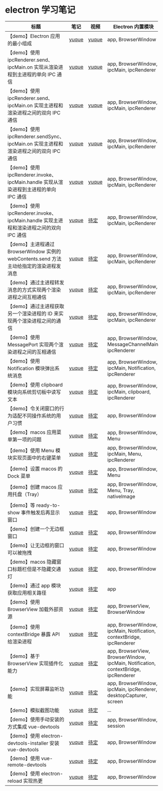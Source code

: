 # electron 学习笔记

| 标题                                                                                    | 笔记                                                             | 视频                                                             | Electron 内置模块                                                                  |
| --------------------------------------------------------------------------------------- | ---------------------------------------------------------------- | ---------------------------------------------------------------- | ---------------------------------------------------------------------------------- |
| 【demo】Electron 应用的最小组成                                                         | [yuque](https://www.yuque.com/huyouda/electron/qhzvsh66ghu4iiig) | [yuque](https://www.yuque.com/huyouda/electron/ap2m53go480tugvd) | app, BrowserWindow                                                                 |
| 【demo】使用 ipcRenderer.send、ipcMain.on 实现从渲染进程到主进程的单向 IPC 通信         | [yuque](https://www.yuque.com/huyouda/electron/yryw3skgmcvvk232) | [yuque](https://www.yuque.com/huyouda/electron/gwlg4ewf0rdqg58f) | app, BrowserWindow, ipcMain, ipcRenderer                                           |
| 【demo】使用 ipcRenderer.send、ipcMain.on 实现主进程和渲染进程之间的双向 IPC 通信       | [yuque](https://www.yuque.com/huyouda/electron/fps6wwgh0cg2u9kf) | [yuque](https://www.yuque.com/huyouda/electron/kk8wqxcrpy9yvw47) | app, BrowserWindow, ipcMain, ipcRenderer                                           |
| 【demo】使用 ipcRenderer.sendSync、ipcMain.on 实现主进程和渲染进程之间的双向 IPC 通信   | [yuque](https://www.yuque.com/huyouda/electron/xzgude93496i1fho) | [yuque](https://www.yuque.com/huyouda/electron/ez22kko5wgrkwdw4) | app, BrowserWindow, ipcMain, ipcRenderer                                           |
| 【demo】使用 ipcRenderer.invoke、ipcMain.handle 实现从渲染进程到主进程的单向 IPC 通信   | [yuque](https://www.yuque.com/huyouda/electron/ocga4ubg5597itpn) | [yuque](https://www.yuque.com/huyouda/electron/zw84z0nu1q5w8x4l) | app, BrowserWindow, ipcMain, ipcRenderer                                           |
| 【demo】使用 ipcRenderer.invoke、ipcMain.handle 实现主进程和渲染进程之间的双向 IPC 通信 | [yuque](https://www.yuque.com/huyouda/electron/ge1u0gk1wh14bxet) | [待定]()                                                         | app, BrowserWindow, ipcMain, ipcRenderer                                           |
| 【demo】主进程通过 BrowserWindow 实例的 webContents.send 方法主动给指定的渲染进程发消息 | [yuque](https://www.yuque.com/huyouda/electron/gg7t1k3npefw4k04) | [待定]()                                                         | app, BrowserWindow, ipcMain, ipcRenderer                                           |
| 【demo】通过主进程转发消息的方式实现两个渲染进程之间互相通信                            | [yuque](https://www.yuque.com/huyouda/electron/zcxnd9kem81rmcsu) | [待定]()                                                         | app, BrowserWindow, ipcMain, ipcRenderer                                           |
| 【demo】通过主进程获取另一个渲染进程的 ID 来实现两个渲染进程之间的通信                  | [yuque](https://www.yuque.com/huyouda/electron/hxrq67ucm2nsco1c) | [待定]()                                                         | app, BrowserWindow, ipcMain, ipcRenderer                                           |
| 【demo】使用 MessagePort 实现两个渲染进程之间的互相通信                                 | [yuque](https://www.yuque.com/huyouda/electron/hhcyb5hngxgd9fl1) | [待定]()                                                         | app, BrowserWindow, MessageChannelMain, ipcRenderer                                |
| 【demo】使用 Notification 模块弹出系统消息                                              | [yuque](https://www.yuque.com/huyouda/electron/cxczwuwao6rk8rl7) | [待定]()                                                         | app, BrowserWindow, ipcMain, Notification, ipcRenderer                             |
| 【demo】使用 clipboard 模块向系统剪切板中读写文本                                       | [yuque](https://www.yuque.com/huyouda/electron/sz9sq5a22ik1mt82) | [待定]()                                                         | app, BrowserWindow, ipcMain, clipboard, ipcRenderer                                |
| 【demo】令关闭窗口的行为适配不同操作系统的用户习惯                                      | [yuque](https://www.yuque.com/huyouda/electron/nxk3c5sgi1y6tiwg) | [待定]()                                                         | app, BrowserWindow                                                                 |
| 【demo】macos 应用菜单第一项的问题                                                      | [yuque](https://www.yuque.com/huyouda/electron/lm10ssgl6e8v340f) | [待定]()                                                         | app, BrowserWindow, Menu                                                           |
| 【demo】使用 Menu 模块实现页面中的右键菜单                                              | [yuque](https://www.yuque.com/huyouda/electron/kzkuhxqh8r6mif30) | [待定]()                                                         | app, BrowserWindow, ipcMain, Menu, ipcRenderer                                     |
| 【demo】设置 macos 的 Dock 菜单                                                         | [yuque](https://www.yuque.com/huyouda/electron/glsltkaw6u0ggz0k) | [待定]()                                                         | app, BrowserWindow, Menu                                                           |
| 【demo】创建 macos 应用托盘（Tray）                                                     | [yuque](https://www.yuque.com/huyouda/electron/xd56glbw1v6reu3y) | [待定]()                                                         | app, BrowserWindow, Menu, Tray, nativeImage                                        |
| 【demo】等 ready-to-show 事件触发后再显示窗口                                           | [yuque](https://www.yuque.com/huyouda/electron/vaswfb0wb8byxwa2) | [待定]()                                                         | app, BrowserWindow                                                                 |
| 【demo】创建一个无边框窗口                                                              | [yuque](https://www.yuque.com/huyouda/electron/wyyc3oynurvs1kmu) | [待定]()                                                         | app, BrowserWindow                                                                 |
| 【demo】让无边框的窗口可以被拖拽                                                        | [yuque](https://www.yuque.com/huyouda/electron/vwhh046kri7cmrad) | [待定]()                                                         | app, BrowserWindow                                                                 |
| 【demo】macos 隐藏窗口标题栏但是不隐藏交通灯                                            | [yuque](https://www.yuque.com/huyouda/electron/vyqrr47h0bsy4syl) | [待定]()                                                         | app, BrowserWindow                                                                 |
| 【demo】通过 app 模块获取应用相关路径                                                   | [yuque](https://www.yuque.com/huyouda/electron/xggwqgm1mzym2axs) | [待定]()                                                         | app                                                                                |
| 【demo】使用 BrowserView 加载外部资源                                                   | [yuque](https://www.yuque.com/huyouda/electron/oxavcx5uzl1u1vl4) | [待定]()                                                         | app, BrowserView, BrowserWindow                                                    |
| 【demo】使用 contextBridge 暴露 API 给渲染进程                                          | [yuque](https://www.yuque.com/huyouda/electron/lhk2nkabu4amegcm) | [待定]()                                                         | app, BrowserWindow, ipcMain, Notification, contextBridge, ipcRenderer              |
| 【demo】基于 BrowserView 实现插件化能力                                                 | [yuque](https://www.yuque.com/huyouda/electron/fqa39q3yu7at1lgu) | [待定]()                                                         | app, BrowserView, BrowserWindow, ipcMain, Notification, contextBridge, ipcRenderer |
| 【demo】实现屏幕监听功能                                                                | [yuque](https://www.yuque.com/huyouda/electron/lremvtzax44zdkgk) | [待定]()                                                         | app, BrowserWindow, ipcMain, ipcRenderer, desktopCapturer, screen                  |
| 【demo】模拟截图功能                                                                    | [yuque](https://www.yuque.com/huyouda/electron/pwhgg6b3fqid9dxp) | [待定]()                                                         | ...                                                                                |
| 【demo】使用手动安装的方式集成 vue-devtools                                             | [yuque](https://www.yuque.com/huyouda/electron/tail9t4aitfnpqey) | [待定]()                                                         | app, BrowserWindow, session                                                        |
| 【demo】使用 electron-devtools-installer 安装 vue-devtools                              | [yuque](https://www.yuque.com/huyouda/electron/pp2yzcqlqhubfl4s) | [待定]()                                                         | app, BrowserWindow                                                                 |
| 【demo】使用 vue-remote-devtools                                                        | [yuque](https://www.yuque.com/huyouda/electron/hw81smm4n5haamvr) | [待定]()                                                         | app, BrowserWindow                                                                 |
| 【demo】使用 electron-reload 实现热更                                                        | [yuque](https://www.yuque.com/huyouda/electron/xbuk710sbcu7prin) | [待定]()                                                         | app, BrowserWindow                                                                 |

